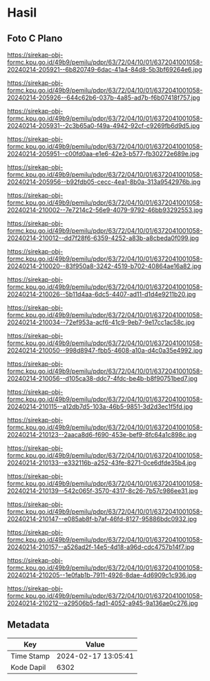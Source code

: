 # Hasil

## Foto C Plano

https://sirekap-obj-formc.kpu.go.id/49b9/pemilu/pdpr/63/72/04/10/01/6372041001058-20240214-205921--6b820749-6dac-41a4-84d8-5b3bf69264e6.jpg

https://sirekap-obj-formc.kpu.go.id/49b9/pemilu/pdpr/63/72/04/10/01/6372041001058-20240214-205926--644c62b6-037b-4a85-ad7b-f6b07418f757.jpg

https://sirekap-obj-formc.kpu.go.id/49b9/pemilu/pdpr/63/72/04/10/01/6372041001058-20240214-205931--2c3b65a0-f49a-4942-92cf-c9269fb6d9d5.jpg

https://sirekap-obj-formc.kpu.go.id/49b9/pemilu/pdpr/63/72/04/10/01/6372041001058-20240214-205951--c00fd0aa-e1e6-42e3-b577-fb30272e689e.jpg

https://sirekap-obj-formc.kpu.go.id/49b9/pemilu/pdpr/63/72/04/10/01/6372041001058-20240214-205956--b92fdb05-cecc-4ea1-8b0a-313a9542976b.jpg

https://sirekap-obj-formc.kpu.go.id/49b9/pemilu/pdpr/63/72/04/10/01/6372041001058-20240214-210002--7e7214c2-56e9-4079-9792-46bb93292553.jpg

https://sirekap-obj-formc.kpu.go.id/49b9/pemilu/pdpr/63/72/04/10/01/6372041001058-20240214-210012--dd7f28f6-6359-4252-a83b-a8cbeda0f099.jpg

https://sirekap-obj-formc.kpu.go.id/49b9/pemilu/pdpr/63/72/04/10/01/6372041001058-20240214-210020--83f950a8-3242-4519-b702-40864ae16a82.jpg

https://sirekap-obj-formc.kpu.go.id/49b9/pemilu/pdpr/63/72/04/10/01/6372041001058-20240214-210026--5b11d4aa-6dc5-4407-ad11-d1d4e9211b20.jpg

https://sirekap-obj-formc.kpu.go.id/49b9/pemilu/pdpr/63/72/04/10/01/6372041001058-20240214-210034--72ef953a-acf6-41c9-9eb7-9e17cc1ac58c.jpg

https://sirekap-obj-formc.kpu.go.id/49b9/pemilu/pdpr/63/72/04/10/01/6372041001058-20240214-210050--998d8947-fbb5-4608-a10a-d4c0a35e4992.jpg

https://sirekap-obj-formc.kpu.go.id/49b9/pemilu/pdpr/63/72/04/10/01/6372041001058-20240214-210056--d105ca38-ddc7-4fdc-be4b-b8f90751bed7.jpg

https://sirekap-obj-formc.kpu.go.id/49b9/pemilu/pdpr/63/72/04/10/01/6372041001058-20240214-210115--a12db7d5-103a-46b5-9851-3d2d3ec1f5fd.jpg

https://sirekap-obj-formc.kpu.go.id/49b9/pemilu/pdpr/63/72/04/10/01/6372041001058-20240214-210123--2aaca8d6-f690-453e-bef9-8fc64a1c898c.jpg

https://sirekap-obj-formc.kpu.go.id/49b9/pemilu/pdpr/63/72/04/10/01/6372041001058-20240214-210133--e332116b-a252-43fe-8271-0ce6dfde35b4.jpg

https://sirekap-obj-formc.kpu.go.id/49b9/pemilu/pdpr/63/72/04/10/01/6372041001058-20240214-210139--542c065f-3570-4317-8c26-7b57c986ee31.jpg

https://sirekap-obj-formc.kpu.go.id/49b9/pemilu/pdpr/63/72/04/10/01/6372041001058-20240214-210147--e085ab8f-b7af-46fd-8127-95886bdc0932.jpg

https://sirekap-obj-formc.kpu.go.id/49b9/pemilu/pdpr/63/72/04/10/01/6372041001058-20240214-210157--a526ad2f-14e5-4d18-a96d-cdc4757b14f7.jpg

https://sirekap-obj-formc.kpu.go.id/49b9/pemilu/pdpr/63/72/04/10/01/6372041001058-20240214-210205--1e0fab1b-7911-4926-8dae-4d6909c1c936.jpg

https://sirekap-obj-formc.kpu.go.id/49b9/pemilu/pdpr/63/72/04/10/01/6372041001058-20240214-210212--a29506b5-fad1-4052-a945-9a136ae0c276.jpg


## Metadata

| Key        | Value               |
| ---------- | ------------------- |
| Time Stamp | 2024-02-17 13:05:41 |
| Kode Dapil | 6302                |



